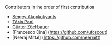 ﻿Contributors in the order of first contribution

* [Sergey Akopkokyants](https://github.com/akserg)
* [Tõnis Pool](https://github.com/poolik)
* [Günter Zöchbauer](https://github.com/zoechi)
* [Francesco Cina] (https://github.com/ufoscout)
* [Neeraj Mittal] (https://github.com/neermitt)